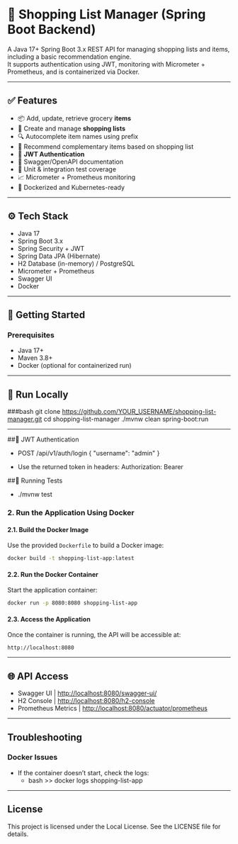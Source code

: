 
# 🛒 Shopping List Manager (Spring Boot Backend)

A Java 17+ Spring Boot 3.x REST API for managing shopping lists and items, including a basic recommendation engine.  
It supports authentication using JWT, monitoring with Micrometer + Prometheus, and is containerized via Docker.

---

## ✅ Features

- 📦 Add, update, retrieve grocery **items**
- 🧾 Create and manage **shopping lists**
- 🔍 Autocomplete item names using prefix
- 🧠 Recommend complementary items based on shopping list
- 🔐 **JWT Authentication**
- 📘 Swagger/OpenAPI documentation
- 🧪 Unit & integration test coverage
- 📈 Micrometer + Prometheus monitoring
- 🐳 Dockerized and Kubernetes-ready

---

## ⚙️ Tech Stack

- Java 17
- Spring Boot 3.x
- Spring Security + JWT
- Spring Data JPA (Hibernate)
- H2 Database (in-memory) / PostgreSQL
- Micrometer + Prometheus
- Swagger UI
- Docker

---

## 🚀 Getting Started

### Prerequisites

- Java 17+
- Maven 3.8+
- Docker (optional for containerized run)

---

## 🔧 Run Locally

###bash
git clone https://github.com/YOUR_USERNAME/shopping-list-manager.git
cd shopping-list-manager
./mvnw clean spring-boot:run

---
##🔐 JWT Authentication
- POST /api/v1/auth/login
{
  "username": "admin"
}

- Use the returned token in headers:
Authorization: Bearer <your-token>

##🧪 Running Tests
- ./mvnw test

### **2. Run the Application Using Docker**

#### **2.1. Build the Docker Image**
Use the provided `Dockerfile` to build a Docker image:
```bash
docker build -t shopping-list-app:latest 
```
#### **2.2. Run the Docker Container**
Start the application container:
```bash
docker run -p 8080:8080 shopping-list-app
```

#### **2.3. Access the Application**
Once the container is running, the API will be accessible at:
```
http://localhost:8080
```
---

## 🌐 API Access
- Swagger UI         | [http://localhost:8080/swagger-ui/](http://localhost:8080/swagger-ui/)                 
- H2 Console         | [http://localhost:8080/h2-console](http://localhost:8080/h2-console)                   
- Prometheus Metrics | [http://localhost:8080/actuator/prometheus](http://localhost:8080/actuator/prometheus)

---

## **Troubleshooting**

### **Docker Issues**
- If the container doesn’t start, check the logs:
  - bash >>	docker logs shopping-list-app
  
---

## **License**
This project is licensed under the Local License. See the LICENSE file for details.
